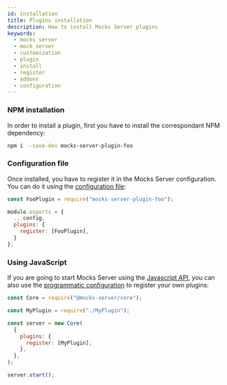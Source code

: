```yaml
---
id: installation
title: Plugins installation
description: How to install Mocks Server plugins
keywords:
  - mocks server
  - mock server
  - customization
  - plugin
  - install
  - register
  - addons
  - configuration
---
```


### NPM installation

In order to install a plugin, first you have to install the correspondant NPM dependency:

```sh
npm i --save-dev mocks-server-plugin-foo
```

### Configuration file

Once installed, you have to register it in the Mocks Server configuration. You can do it using the [configuration file](configuration/how-to-change-settings.md):

```js
const FooPlugin = require("mocks-server-plugin-foo");

module.exports = {
  ...config,
  plugins: {
    register: [FooPlugin],
  }
};
```

### Using JavaScript

If you are going to start Mocks Server using the [Javascript API](integrations/javascript.md), you can also use the [programmatic configuration](configuration/how-to-change-settings.md) to register your own plugins:

```js
const Core = require("@mocks-server/core");

const MyPlugin = require("./MyPlugin");

const server = new Core(
  {
    plugins: {
      register: [MyPlugin],
    },
  },
);

server.start();
```
